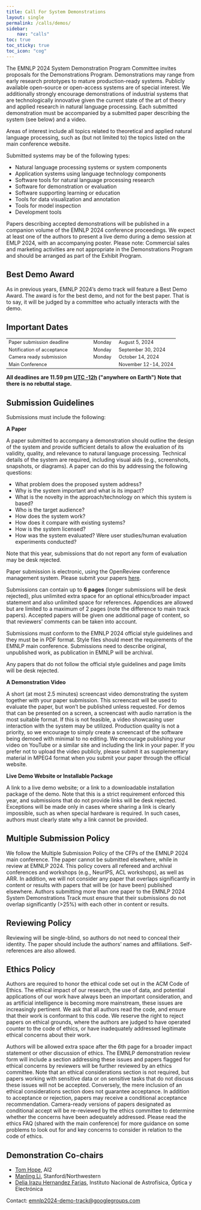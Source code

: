 ```yaml
---
title: Call For System Demonstrations
layout: single
permalink: /calls/demos/
sidebar: 
    nav: "calls"
toc: true
toc_sticky: true
toc_icon: "cog"
---
```



The EMNLP 2024 System Demonstration Program Committee invites proposals for the Demonstrations Program. Demonstrations may range from early research prototypes to mature production-ready systems. Publicly available open-source or open-access systems are of special interest. We additionally strongly encourage demonstrations of industrial systems that are technologically innovative given the current state of the art of theory and applied research in natural language processing. Each submitted demonstration must be accompanied by a submitted paper describing the system (see below) and a video.

Areas of interest include all topics related to theoretical and applied natural language processing, such as (but not limited to) the topics listed on the main conference website.

Submitted systems may be of the following types:


* Natural language processing systems or system components
* Application systems using language technology components
* Software tools for natural language processing research
* Software for demonstration or evaluation
* Software supporting learning or education
* Tools for data visualization and annotation
* Tools for model inspection
* Development tools


Papers describing accepted demonstrations will be published in a companion volume of the EMNLP 2024 conference proceedings. We expect at least one of the authors to present a live demo during a demo session at EMLP 2024, with an accompanying poster. Please note: Commercial sales and marketing activities are not appropriate in the Demonstrations Program and should be arranged as part of the Exhibit Program.


## Best Demo Award

As in previous years, EMNLP 2024’s demo track will feature a Best Demo Award. The award is for the best demo, and not for the best paper. That is to say, it will be judged by a committee who actually interacts with the demo. 



## Important Dates

<table style="width: 100%; font-size: .9em;">
  <tr>
      <td style="width: 50%;">Paper submission deadline</td>
      <td style="width: 15%;">Monday</td>
      <td>August 5, 2024</td>
  </tr>
  <tr>
      <td>Notification of acceptance</td>
      <td>Monday</td>
      <td>September 30, 2024</td>
  </tr>
  <tr>
    <td>Camera ready submission</td>
    <td>Monday</td>
    <td>October 14, 2024</td>
  </tr>
  <tr>
    <td>Main Conference</td>
    <td></td>
    <td>November 12-14, 2024</td>
  </tr>
</table>

**All deadlines are 11.59 pm [UTC -12h](https://www.timeanddate.com/time/zone/timezone/utc-12) ("anywhere on Earth")**
**Note that there is no rebuttal stage.**



## Submission Guidelines

Submissions must include the following: 

**A Paper**

A paper submitted to accompany a demonstration should outline the design of the system and provide sufficient details to allow the evaluation of its validity, quality, and relevance to natural language processing. Technical details of the system are required, including visual aids (e.g., screenshots, snapshots, or diagrams). A paper can do this by addressing the following questions:

- What problem does the proposed system address?
- Why is the system important and what is its impact?
- What is the novelty in the approach/technology on which this system is based?
- Who is the target audience?
- How does the system work?
- How does it compare with existing systems?
- How is the system licensed?
- How was the system evaluated? Were user studies/human evaluation experiments conducted?

Note that this year, submissions that do not report any form of evaluation may be desk rejected.

Paper submission is electronic, using the OpenReview conference management system. Please submit your papers [here](https://openreview.net/group?id=EMNLP/2024/Demo_Track).

Submissions can contain up to **6 pages** (longer submissions will be desk rejected), plus unlimited extra space for an optional ethics/broader impact statement and also unlimited space for references. Appendices are allowed but are limited to a maximum of 2 pages (note the difference to main track papers).  Accepted papers will be given one additional page of content, so that reviewers’ comments can be taken into account.

Submissions must conform to the EMNLP 2024 official style guidelines and they must be in PDF format. Style files should meet the requirements of the EMNLP main conference. Submissions need to describe original, unpublished work, as publication in EMNLP will be archival. 

Any papers that do not follow the official style guidelines and page limits will be desk rejected.


**A Demonstration Video**

A short (at most 2.5 minutes) screencast video demonstrating the system together with your paper submission. This screencast will be used to evaluate the paper, but won’t be published unless requested. For demos that can be presented on a screen, a screencast with audio narration is the most suitable format. If this is not feasible, a video showcasing user interaction with the system may be utilized. Production quality is not a priority, so we encourage to simply create a screencast of the software being demoed with minimal to no editing. We encourage publishing your video on YouTube or a similar site and including the link in your paper. If you prefer not to upload the video publicly, please submit it as supplementary material in MPEG4 format when you submit your paper through the official website.

**Live Demo Website or Installable Package**

A link to a live demo website; or a link to a downloadable installation package of the demo. Note that this is a strict requirement enforced this year, and submissions that do not provide links will be desk rejected. Exceptions will be made only in cases where sharing a link is clearly impossible, such as when special hardware is required. In such cases, authors must clearly state why a link cannot be provided. 



## Multiple Submission Policy

We follow the Multiple Submission Policy of the CFPs of the EMNLP 2024 main conference. The paper cannot be submitted elsewhere, while in review at EMNLP 2024. This policy covers all refereed and archival conferences and workshops (e.g., NeurIPS, ACL workshops), as well as ARR. In addition, we will not consider any paper that overlaps significantly in content or results with papers that will be (or have been) published elsewhere. Authors submitting more than one paper to the EMNLP 2024 System Demonstrations Track must ensure that their submissions do not overlap significantly (>25%) with each other in content or results.



## Reviewing Policy

Reviewing will be single-blind, so authors do not need to conceal their identity. The paper should include the authors’ names and affiliations. Self-references are also allowed.


## Ethics Policy


Authors are required to honor the ethical code set out in the ACM Code of Ethics. The ethical impact of our research, the use of data, and potential applications of our work have always been an important consideration, and as artificial intelligence is becoming more mainstream, these issues are increasingly pertinent. We ask that all authors read the code, and ensure that their work is conformant to this code. We reserve the right to reject papers on ethical grounds, where the authors are judged to have operated counter to the code of ethics, or have inadequately addressed legitimate ethical concerns about their work.

Authors will be allowed extra space after the 6th page for a broader impact statement or other discussion of ethics. The EMNLP demonstration review form will include a section addressing these issues and papers flagged for ethical concerns by reviewers will be further reviewed by an ethics committee. Note that an ethical considerations section is not required, but papers working with sensitive data or on sensitive tasks that do not discuss these issues will not be accepted. Conversely, the mere inclusion of an ethical considerations section does not guarantee acceptance. In addition to acceptance or rejection, papers may receive a conditional acceptance recommendation. Camera-ready versions of papers designated as conditional accept will be re-reviewed by the ethics committee to determine whether the concerns have been adequately addressed. Please read the ethics FAQ (shared with the main conference) for more guidance on some problems to look out for and key concerns to consider in relation to the code of ethics.




## Demonstration Co-chairs

- [Tom Hope](tomh@allenai.org), AI2
- [Manling Li](manlingl@stanford.edu), Stanford/Northwestern
- [Delia Irazu Hernandez Farias](dirazuhf@inaoep.mx), Instituto Nacional de Astrofísica, Óptica y Electrónica

Contact: [emnlp2024-demo-track@googlegroups.com](mailto:emnlp2024-demo-track@googlegroups.com)


